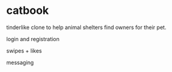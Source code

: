 # catbook

tinderlike clone to help animal shelters find owners for their pet.

login and registration

swipes + likes

messaging
